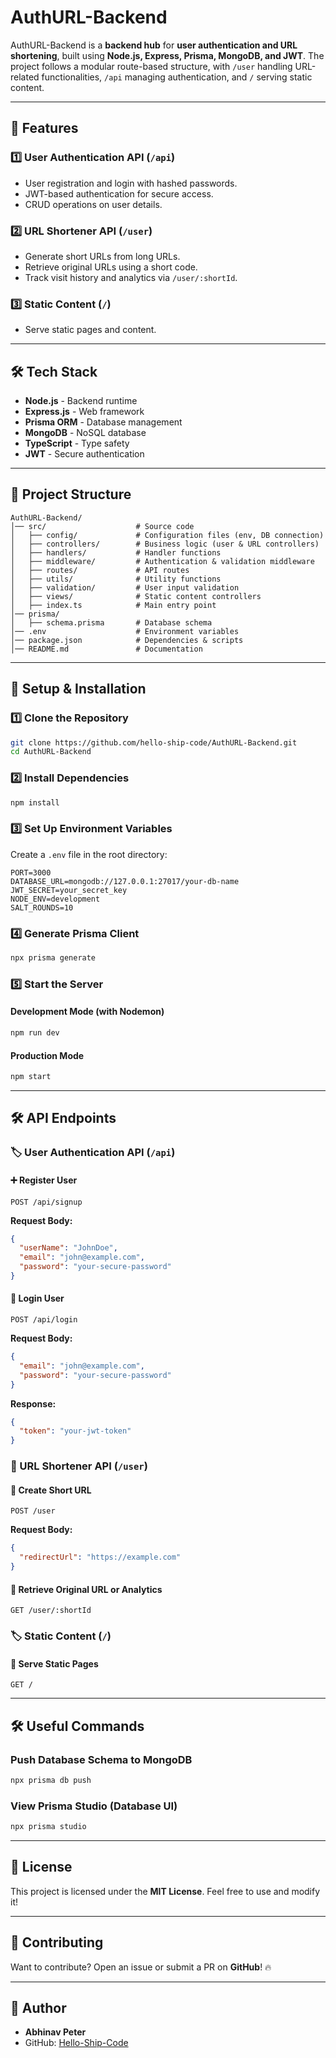 # AuthURL-Backend

AuthURL-Backend is a **backend hub** for **user authentication and URL shortening**, built using **Node.js, Express, Prisma, MongoDB, and JWT**. The project follows a modular route-based structure, with `/user` handling URL-related functionalities, `/api` managing authentication, and `/` serving static content.

---

## 🚀 Features

### 1️⃣ User Authentication API (`/api`)

- User registration and login with hashed passwords.
- JWT-based authentication for secure access.
- CRUD operations on user details.

### 2️⃣ URL Shortener API (`/user`)

- Generate short URLs from long URLs.
- Retrieve original URLs using a short code.
- Track visit history and analytics via `/user/:shortId`.

### 3️⃣ Static Content (`/`)

- Serve static pages and content.

---

## 🛠️ Tech Stack

- **Node.js** - Backend runtime
- **Express.js** - Web framework
- **Prisma ORM** - Database management
- **MongoDB** - NoSQL database
- **TypeScript** - Type safety
- **JWT** - Secure authentication

---

## 📂 Project Structure

```
AuthURL-Backend/
│── src/                    # Source code
│   ├── config/             # Configuration files (env, DB connection)
│   ├── controllers/        # Business logic (user & URL controllers)
│   ├── handlers/           # Handler functions
│   ├── middleware/         # Authentication & validation middleware
│   ├── routes/             # API routes
│   ├── utils/              # Utility functions
│   ├── validation/         # User input validation
│   ├── views/              # Static content controllers
│   ├── index.ts            # Main entry point
│── prisma/
│   ├── schema.prisma       # Database schema
│── .env                    # Environment variables
│── package.json            # Dependencies & scripts
│── README.md               # Documentation
```

---

## 🚀 Setup & Installation

### 1️⃣ Clone the Repository

```sh
git clone https://github.com/hello-ship-code/AuthURL-Backend.git
cd AuthURL-Backend
```

### 2️⃣ Install Dependencies

```sh
npm install
```

### 3️⃣ Set Up Environment Variables

Create a `.env` file in the root directory:

```env
PORT=3000
DATABASE_URL=mongodb://127.0.0.1:27017/your-db-name
JWT_SECRET=your_secret_key
NODE_ENV=development
SALT_ROUNDS=10
```

### 4️⃣ Generate Prisma Client

```sh
npx prisma generate
```

### 5️⃣ Start the Server

#### Development Mode (with Nodemon)

```sh
npm run dev
```

#### Production Mode

```sh
npm start
```

---

## 🛠️ API Endpoints

### 🏷️ User Authentication API (`/api`)

#### ➕ Register User

```http
POST /api/signup
```

**Request Body:**

```json
{
  "userName": "JohnDoe",
  "email": "john@example.com",
  "password": "your-secure-password"
}
```

#### 🔑 Login User

```http
POST /api/login
```

**Request Body:**

```json
{
  "email": "john@example.com",
  "password": "your-secure-password"
}
```

**Response:**

```json
{
  "token": "your-jwt-token"
}
```

### 🔗 URL Shortener API (`/user`)

#### 🎯 Create Short URL

```http
POST /user
```

**Request Body:**

```json
{
  "redirectUrl": "https://example.com"
}
```

#### 🔗 Retrieve Original URL or Analytics

```http
GET /user/:shortId
```

### 🏷️ Static Content (`/`)

#### 📄 Serve Static Pages

```http
GET /
```

---

## 🛠️ Useful Commands

### Push Database Schema to MongoDB

```sh
npx prisma db push
```

### View Prisma Studio (Database UI)

```sh
npx prisma studio
```

---

## 📜 License

This project is licensed under the **MIT License**. Feel free to use and modify it!

---

## 🚀 Contributing

Want to contribute? Open an issue or submit a PR on **GitHub**! 🔥

---

## 🔗 Author

- **Abhinav Peter**
- GitHub: [Hello-Ship-Code](https://github.com/Hello-Ship-Code)


